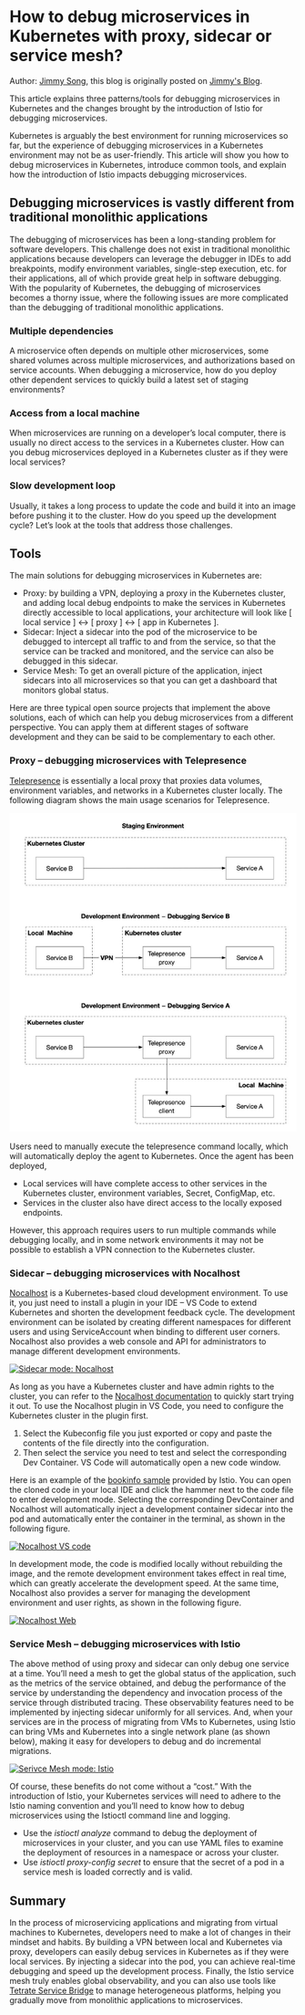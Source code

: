 # How to debug microservices in Kubernetes with proxy, sidecar or service mesh?

Author: [Jimmy Song](https://jimmysong.io), this blog is originally posted on [Jimmy's Blog](https://jimmysong.io/en/blog/how-to-debug-microservices-in-kubernetes-with-proxy-sidecar-or-service-mesh/).

This article explains three patterns/tools for debugging microservices in Kubernetes and the changes brought by the introduction of Istio for debugging microservices.

Kubernetes is arguably the best environment for running microservices so far, but the experience of debugging microservices in a Kubernetes environment may not be as user-friendly. This article will show you how to debug microservices in Kubernetes, introduce common tools, and explain how the introduction of Istio impacts debugging microservices.

## Debugging microservices is vastly different from traditional monolithic applications

The debugging of microservices has been a long-standing problem for software developers. This challenge does not exist in traditional monolithic applications because developers can leverage the debugger in IDEs to add breakpoints, modify environment variables, single-step execution, etc. for their applications, all of which provide great help in software debugging. With the popularity of Kubernetes, the debugging of microservices becomes a thorny issue, where the following issues are more complicated than the debugging of traditional monolithic applications.

### Multiple dependencies

A microservice often depends on multiple other microservices, some shared volumes across multiple microservices, and authorizations based on service accounts. When debugging a microservice, how do you deploy other dependent services to quickly build a latest set of staging environments?

### Access from a local machine

When microservices are running on a developer’s local computer, there is usually no direct access to the services in a Kubernetes cluster. How can you debug microservices deployed in a Kubernetes cluster as if they were local services?

### Slow development loop

Usually, it takes a long process to update the code and build it into an image before pushing it to the cluster. How do you speed up the development cycle? Let’s look at the tools that address those challenges.

## Tools

The main solutions for debugging microservices in Kubernetes are:

- Proxy: by building a VPN, deploying a proxy in the Kubernetes cluster, and adding local debug endpoints to make the services in Kubernetes directly accessible to local applications, your architecture will look like [ local service ] <-> [ proxy ] <-> [ app in Kubernetes ].
- Sidecar: Inject a sidecar into the pod of the microservice to be debugged to intercept all traffic to and from the service, so that the service can be tracked and monitored, and the service can also be debugged in this sidecar.
- Service Mesh: To get an overall picture of the application, inject sidecars into all microservices so that you can get a dashboard that monitors global status.

Here are three typical open source projects that implement the above solutions, each of which can help you debug microservices from a different perspective. You can apply them at different stages of software development and they can be said to be complementary to each other.

### Proxy – debugging microservices with Telepresence

[Telepresence](https://www.telepresence.io/) is essentially a local proxy that proxies data volumes, environment variables, and networks in a Kubernetes cluster locally. The following diagram shows the main usage scenarios for Telepresence.

[ ![Proxy mode: Telepresence](../../assets/images/blog/how-to-debug-microservices/telepresence.jpeg) ](../assets/images/blog/how-to-debug-microservices/telepresence.jpeg)

Users need to manually execute the telepresence command locally, which will automatically deploy the agent to Kubernetes. Once the agent has been deployed,

- Local services will have complete access to other services in the Kubernetes cluster, environment variables, Secret, ConfigMap, etc.
- Services in the cluster also have direct access to the locally exposed endpoints.

However, this approach requires users to run multiple commands while debugging locally, and in some network environments it may not be possible to establish a VPN connection to the Kubernetes cluster.

### Sidecar – debugging microservices with Nocalhost

[Nocalhost](https://nocalhost.dev/) is a Kubernetes-based cloud development environment. To use it, you just need to install a plugin in your IDE – VS Code to extend Kubernetes and shorten the development feedback cycle. The development environment can be isolated by creating different namespaces for different users and using ServiceAccount when binding to different user corners. Nocalhost also provides a web console and API for administrators to manage different development environments.

[ ![Sidecar mode: Nocalhost](../../assets/images/blog/how-to-debug-microservices/sidecar-nocalhost.jpg) ](../assets/images/blog/how-to-debug-microservices/sidecar-nocalhost.jpg)

As long as you have a Kubernetes cluster and have admin rights to the cluster, you can refer to the [Nocalhost documentation](https://nocalhost.dev/getting-started/) to quickly start trying it out. To use the Nocalhost plugin in VS Code, you need to configure the Kubernetes cluster in the plugin first.

1. Select the Kubeconfig file you just exported or copy and paste the contents of the file directly into the configuration.
2. Then select the service you need to test and select the corresponding Dev Container. VS Code will automatically open a new code window.

Here is an example of the [bookinfo sample](https://istio.io/latest/docs/examples/bookinfo/) provided by Istio. You can open the cloned code in your local IDE and click the hammer next to the code file to enter development mode. Selecting the corresponding DevContainer and Nocalhost will automatically inject a development container sidecar into the pod and automatically enter the container in the terminal, as shown in the following figure.

[ ![Nocalhost VS code](../../assets/images/blog/how-to-debug-microservices/nocalhost-vs-code.jpg) ](../assets/images/blog/how-to-debug-microservices/nocalhost-vs-code.jpg)

In development mode, the code is modified locally without rebuilding the image, and the remote development environment takes effect in real time, which can greatly accelerate the development speed. At the same time, Nocalhost also provides a server for managing the development environment and user rights, as shown in the following figure.

[ ![Nocalhost Web](../../assets/images/blog/how-to-debug-microservices/nocalhost-web-admin.jpg) ](../assets/images/blog/how-to-debug-microservices/nocalhost-web-admin.jpg)

### Service Mesh – debugging microservices with Istio

The above method of using proxy and sidecar can only debug one service at a time. You’ll need a mesh to get the global status of the application, such as the metrics of the service obtained, and debug the performance of the service by understanding the dependency and invocation process of the service through distributed tracing. These observability features need to be implemented by injecting sidecar uniformly for all services. And, when your services are in the process of migrating from VMs to Kubernetes, using Istio can bring VMs and Kubernetes into a single network plane (as shown below), making it easy for developers to debug and do incremental migrations.

[ ![Serivce Mesh mode: Istio](../../assets/images/blog/how-to-debug-microservices/istio-service-mesh.jpg) ](../assets/images/blog/how-to-debug-microservices/istio-service-mesh.jpg)

Of course, these benefits do not come without a “cost.” With the introduction of Istio, your Kubernetes services will need to adhere to the Istio naming convention and you’ll need to know how to debug microservices using the Istioctl command line and logging.

- Use the *istioctl analyze* command to debug the deployment of microservices in your cluster, and you can use YAML files to examine the deployment of resources in a namespace or across your cluster.
- Use *istioctl proxy-config secret* to ensure that the secret of a pod in a service mesh is loaded correctly and is valid.

## Summary

In the process of microservicing applications and migrating from virtual machines to Kubernetes, developers need to make a lot of changes in their mindset and habits. By building a VPN between local and Kubernetes via proxy, developers can easily debug services in Kubernetes as if they were local services. By injecting a sidecar into the pod, you can achieve real-time debugging and speed up the development process. Finally, the Istio service mesh truly enables global observability, and you can also use tools like [Tetrate Service Bridge](https://www.tetrate.io/tetrate-service-bridge/) to manage heterogeneous platforms, helping you gradually move from monolithic applications to microservices.